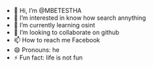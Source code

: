 - 👋 Hi, I’m @MBETESTHA
- 👀 I’m interested in know how search annything
- 🌱 I’m currently learning osint
- 💞️ I’m looking to collaborate on github
- 📫 How to reach me Facebook 
- 😄 Pronouns: he
- ⚡ Fun fact: life is not fun

<!---
MBETESTHA/MBETESTHA is a ✨ special ✨ repository because its `README.md` (this file) appears on your GitHub profile.
You can click the Preview link to take a look at your changes.
--->

